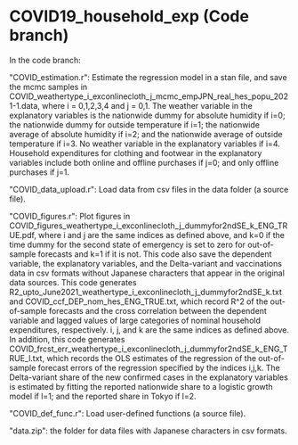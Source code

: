 # COVID19_household_exp (Code branch)

In the code branch:

  "COVID_estimation.r": Estimate the regression model in a stan file, and save the mcmc samples in COVID_weathertype_i_exconlinecloth_j_mcmc_empJPN_real_hes_popu_2021-1.data, where i = 0,1,2,3,4 and j = 0,1. The weather variable in the explanatory variables is the nationwide dummy for absolute humidity if i=0; the nationwide dummy for outside temperature if i=1; the nationwide average of absolute humidity if i=2; and the nationwide average of outside temperature if i=3. No weather variable in the explanatory variables if i=4. Household expenditures for clothing and footwear in the explanatory variables include both online and offline purchases if j=0; and only offline purchases if j=1. 

  "COVID_data_upload.r": Load data from csv files in the data folder (a source file).

  "COVID_figures.r": Plot figures in COVID_figures_weathertype_i_exconlinecloth_j_dummyfor2ndSE_k_ENG_TRUE.pdf, where i and j are the same indices as defined above, and k=0 if the time dummy for the second state of emergency is set to zero for out-of-sample forecasts and k=1 if it is not. This code also save the dependent variable, the explanatory variables, and the Delta-variant and vaccinations data in csv formats without Japanese characters that appear in the original data sources. This code generates R2_upto_June2021_weathertype_i_exconlinecloth_j_dummyfor2ndSE_k.txt and COVID_ccf_DEP_nom_hes_ENG_TRUE.txt, which record R^2 of the out-of-sample forecasts and the cross correlation between the dependent variable and lagged values of large categories of nominal household expenditures, respectively. i, j, and k are the same indices as defined above. In addition, this code generates COVID_frcst_err_weathertype_i_exconlinecloth_j_dummyfor2ndSE_k_ENG_TRUE_l.txt, which records the OLS estimates of the regression of the out-of-sample forecast errors of the regression specified by the indices i,j,k. The Delta-variant share of the new confirmed cases in the explanatory variables is estimated by fitting the reported nationwide share to a logistic growth model if l=1; and the reported share in Tokyo if l=2. 

  "COVID_def_func.r": Load user-defined functions (a source file).

  "data.zip": the folder for data files with Japanese characters in csv formats.
